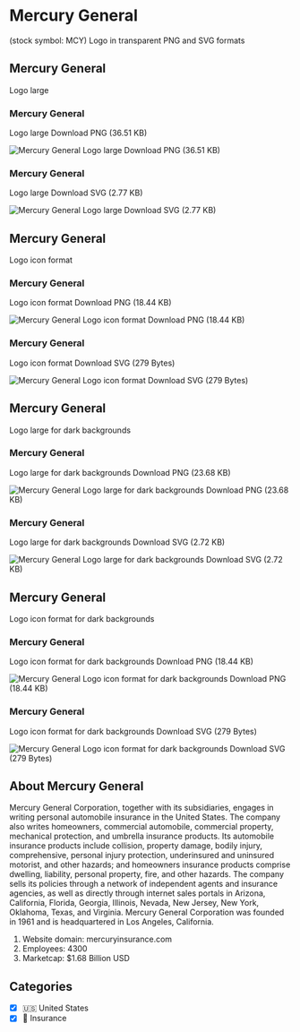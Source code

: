 # Mercury General
 (stock symbol: MCY) Logo in transparent PNG and SVG formats

## Mercury General
 Logo large

### Mercury General
 Logo large Download PNG (36.51 KB)

![Mercury General
 Logo large Download PNG (36.51 KB)](/img/orig/MCY_BIG-31c23e7c.png)

### Mercury General
 Logo large Download SVG (2.77 KB)

![Mercury General
 Logo large Download SVG (2.77 KB)](/img/orig/MCY_BIG-9b17d644.svg)

## Mercury General
 Logo icon format

### Mercury General
 Logo icon format Download PNG (18.44 KB)

![Mercury General
 Logo icon format Download PNG (18.44 KB)](/img/orig/MCY-b3851982.png)

### Mercury General
 Logo icon format Download SVG (279 Bytes)

![Mercury General
 Logo icon format Download SVG (279 Bytes)](/img/orig/MCY-6cb0187f.svg)

## Mercury General
 Logo large for dark backgrounds

### Mercury General
 Logo large for dark backgrounds Download PNG (23.68 KB)

![Mercury General
 Logo large for dark backgrounds Download PNG (23.68 KB)](/img/orig/MCY_BIG.D-314b6052.png)

### Mercury General
 Logo large for dark backgrounds Download SVG (2.72 KB)

![Mercury General
 Logo large for dark backgrounds Download SVG (2.72 KB)](/img/orig/MCY_BIG.D-c39350cb.svg)

## Mercury General
 Logo icon format for dark backgrounds

### Mercury General
 Logo icon format for dark backgrounds Download PNG (18.44 KB)

![Mercury General
 Logo icon format for dark backgrounds Download PNG (18.44 KB)](/img/orig/MCY.D-d0f1cce7.png)

### Mercury General
 Logo icon format for dark backgrounds Download SVG (279 Bytes)

![Mercury General
 Logo icon format for dark backgrounds Download SVG (279 Bytes)](/img/orig/MCY.D-e15cf9d1.svg)

## About Mercury General


Mercury General Corporation, together with its subsidiaries, engages in writing personal automobile insurance in the United States. The company also writes homeowners, commercial automobile, commercial property, mechanical protection, and umbrella insurance products. Its automobile insurance products include collision, property damage, bodily injury, comprehensive, personal injury protection, underinsured and uninsured motorist, and other hazards; and homeowners insurance products comprise dwelling, liability, personal property, fire, and other hazards. The company sells its policies through a network of independent agents and insurance agencies, as well as directly through internet sales portals in Arizona, California, Florida, Georgia, Illinois, Nevada, New Jersey, New York, Oklahoma, Texas, and Virginia. Mercury General Corporation was founded in 1961 and is headquartered in Los Angeles, California.

1. Website domain: mercuryinsurance.com
2. Employees: 4300
3. Marketcap: $1.68 Billion USD


## Categories
- [x] 🇺🇸 United States
- [x] 🏦 Insurance
